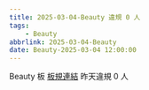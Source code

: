 ```yaml
---
title: 2025-03-04-Beauty 違規 0 人
tags:
    - Beauty
abbrlink: 2025-03-04-Beauty
date: Beauty-2025-03-04 12:00:00
---
```

Beauty 板 [板規連結](https://www.ptt.cc/bbs/Beauty/M.1630069980.A.84B.html)
昨天違規 0 人
